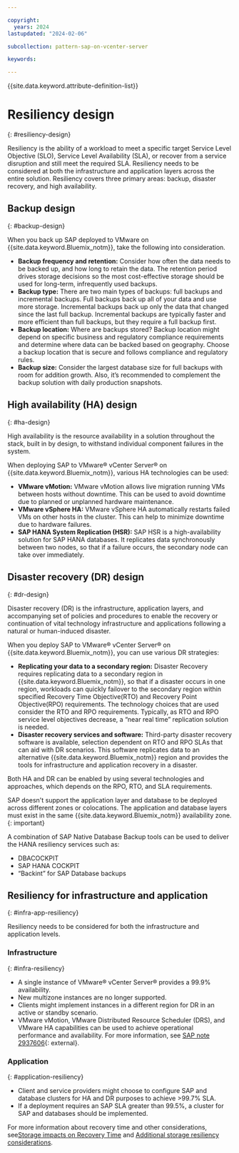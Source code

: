 ```yaml
---

copyright:
  years: 2024
lastupdated: "2024-02-06"

subcollection: pattern-sap-on-vcenter-server

keywords:

---
```


{{site.data.keyword.attribute-definition-list}}

# Resiliency design
{: #resiliency-design}

Resiliency is the ability of a workload to meet a specific target Service Level Objective (SLO), Service Level Availability (SLA), or recover from a service disruption and still meet the required SLA. Resiliency needs to be considered at both the infrastructure and application layers across the entire solution. Resiliency covers three primary areas: backup, disaster recovery, and high availability.

## Backup design
{: #backup-design}

When you back up SAP deployed to VMware on {{site.data.keyword.Bluemix_notm}}, take the following into consideration.

- **Backup frequency and retention:** Consider how often the data needs to be backed up, and how long to retain the data. The retention period drives storage decisions so the most cost-effective storage should be used for long-term, infrequently used backups.
- **Backup type:** There are two main types of backups: full backups and incremental backups. Full backups back up all of your data and use more storage. Incremental backups back up only the data that changed since the last full backup. Incremental backups are typically faster and more efficient than full backups, but they require a full backup first.
- **Backup location:** Where are backups stored? Backup location might depend on specific business and regulatory compliance requirements and determine where data can be backed based on geography. Choose a backup location that is secure and follows compliance and regulatory rules.
- **Backup size:** Consider the largest database size for full backups with room for addition growth. Also, it’s recommended to complement the backup solution with daily production snapshots.

## High availability (HA) design
{: #ha-design}

High availability is the resource availability in a solution throughout the stack, built in by design, to withstand individual component failures in the system.

When deploying SAP to VMware® vCenter Server® on {{site.data.keyword.Bluemix_notm}}, various HA technologies can be used:

- **VMware vMotion:** VMware vMotion allows live migration running VMs between hosts without downtime. This can be used to avoid downtime due to planned or unplanned hardware maintenance.
- **VMware vSphere HA:** VMware vSphere HA automatically restarts failed VMs on other hosts in the cluster. This can help to minimize downtime due to hardware failures.
- **SAP HANA System Replication (HSR):** SAP HSR is a high-availability solution for SAP HANA databases. It replicates data synchronously between two nodes, so that if a failure occurs, the secondary node can take over immediately.

## Disaster recovery (DR) design
{: #dr-design}

Disaster recovery (DR) is the infrastructure, application layers, and accompanying set of policies and procedures to enable the recovery or continuation of vital technology infrastructure and applications following a natural or human-induced disaster.

When you deploy SAP to VMware® vCenter Server® on {{site.data.keyword.Bluemix_notm}}, you can use various DR strategies:

- **Replicating your data to a secondary region:** Disaster Recovery requires replicating data to a secondary region in {{site.data.keyword.Bluemix_notm}}, so that if a disaster occurs in one region, workloads can quickly failover to the secondary region within specified Recovery Time Objective(RTO) and Recovery Point Objective(RPO) requirements. The technology choices that are used consider the RTO and RPO requirements. Typically, as RTO and RPO service level objectives decrease, a “near real time” replication solution is needed.
- **Disaster recovery services and software:** Third-party disaster recovery software is available, selection dependent on RTO and RPO SLAs that can aid with DR scenarios. This software replicates data to an alternative {{site.data.keyword.Bluemix_notm}} region and provides the tools for infrastructure and application recovery in a disaster.

Both HA and DR can be enabled by using several technologies and approaches, which depends on the RPO, RTO, and SLA requirements.

SAP doesn't support the application layer and database to be deployed across different zones or colocations. The application and database layers must exist in the same {{site.data.keyword.Bluemix_notm}} availability zone.
{: important}

A combination of SAP Native Database Backup tools can be used to deliver the HANA resiliency services such as:

-   DBACOCKPIT
-   SAP HANA COCKPIT
-   “Backint” for SAP Database backups

## Resiliency for infrastructure and application
{: #infra-app-resiliency}

Resiliency needs to be considered for both the infrastructure and application levels.

### Infrastructure
{: #infra-resiliency}

- A single instance of VMware® vCenter Server® provides a 99.9% availability.
- New multizone instances are no longer supported.
- Clients might implement instances in a different region for DR in an active or standby scenario.
- VMware vMotion, VMware Distributed Resource Scheduler (DRS), and VMware HA capabilities can be used to achieve operational performance and availability. For more information, see [SAP note 2937606](https://launchpad.support.sap.com/#/notes/2937606){: external}.

### Application
{: #application-resiliency}

- Client and service providers might choose to configure SAP and database clusters for HA and DR purposes to achieve >99.7% SLA.
- If a deployment requires an SAP SLA greater than 99.5%, a cluster for SAP and databases should be implemented.

For more information about recovery time and other considerations, see[Storage impacts on Recovery Time](/docs/sap?topic=sap-storage-design-considerations#storage-performance-backup-rto) and [Additional storage resiliency considerations](/docs/sap?topic=sap-storage-design-considerations#storage-performance-backup-rto).
